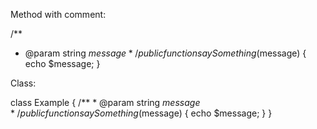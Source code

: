 Method with comment:

/**
 * @param string $message
 */
public function saySomething($message)
{
    echo $message;
}

Class:

class Example
{
    /**
     * @param string $message
     */
    public function saySomething($message)
    {
        echo $message;
    }
}
